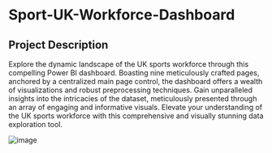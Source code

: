 # Sport-UK-Workforce-Dashboard

## Project Description  

Explore the dynamic landscape of the UK sports workforce through this compelling Power BI dashboard. Boasting nine meticulously crafted pages, anchored by a centralized main page control, the dashboard offers a wealth of visualizations and robust preprocessing techniques. Gain unparalleled insights into the intricacies of the dataset, meticulously presented through an array of engaging and informative visuals. Elevate your understanding of the UK sports workforce with this comprehensive and visually stunning data exploration tool.

![image](https://github.com/zeidzen/Sport-UK-Workforce-Dashboard/assets/36964163/6c0fe121-a243-4972-9a42-15584708a4e7)

